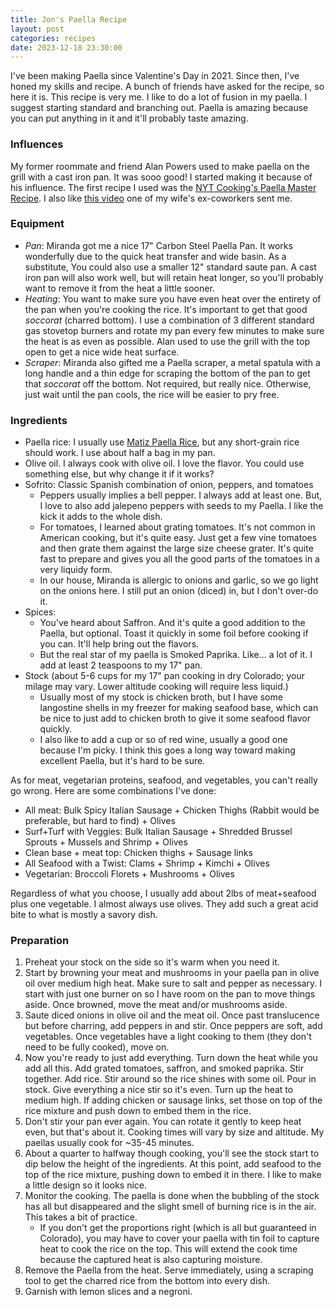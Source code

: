 ```yaml
---
title: Jon's Paella Recipe
layout: post
categories: recipes
date: 2023-12-18 23:30:00
---
```


I've been making Paella since Valentine's Day in 2021. Since then, I've honed my skills and recipe. A bunch of friends have asked for the recipe, so here it is. This recipe is very me. I like to do a lot of fusion in my paella. I suggest starting standard and branching out. Paella is amazing because you can put anything in it and it'll probably taste amazing.

<!--break-->

### Influences

My former roommate and friend Alan Powers used to make paella on the grill with a cast iron pan. It was sooo good! I started making it because of his influence. The first recipe I used was the [NYT Cooking's Paella Master Recipe](https://cooking.nytimes.com/recipes/1014667-paella-master-recipe?smid=ck-recipe-iOS-share). I also like [this video](https://www.youtube.com/watch?v=L_dDUw_QuDU&t=340s) one of my wife's ex-coworkers sent me.

### Equipment

- *Pan*: Miranda got me a nice 17" Carbon Steel Paella Pan. It works wonderfully due to the quick heat transfer and wide basin. As a substitute, You could also use a smaller 12" standard saute pan. A cast iron pan will also work well, but will retain heat longer, so you'll probably want to remove it from the heat a little sooner.
- *Heating*: You want to make sure you have even heat over the entirety of the pan when you're cooking the rice. It's important to get that good _soccorat_ (charred bottom). I use a combination of 3 different standard gas stovetop burners and rotate my pan every few minutes to make sure the heat is as even as possible. Alan used to use the grill with the top open to get a nice wide heat surface.
- *Scraper*: Miranda also gifted me a Paella scraper, a metal spatula with a long handle and a thin edge for scraping the bottom of the pan to get that _soccorat_ off the bottom. Not required, but really nice. Otherwise, just wait until the pan cools, the rice will be easier to pry free.

### Ingredients

- Paella rice: I usually use [Matiz Paella Rice](https://www.amazon.com/dp/B01E62MIQQ), but any short-grain rice should work. I use about half a bag in my pan.
- Olive oil. I always cook with olive oil. I love the flavor. You could use something else, but why change it if it works?
- Sofrito: Classic Spanish combination of onion, peppers, and tomatoes
    - Peppers usually implies a bell pepper. I always add at least one. But, I love to also add jalepeno peppers with seeds to my Paella. I like the kick it adds to the whole dish.
    - For tomatoes, I learned about grating tomatoes. It's not common in American cooking, but it's quite easy. Just get a few vine tomatoes and then grate them against the large size cheese grater. It's quite fast to prepare and gives you all the good parts of the tomatoes in a very liquidy form.
    - In our house, Miranda is allergic to onions and garlic, so we go light on the onions here. I still put an onion (diced) in, but I don't over-do it.
- Spices:
    - You've heard about Saffron. And it's quite a good addition to the Paella, but optional. Toast it quickly in some foil before cooking if you can. It'll help bring out the flavors.
    - But the real star of my paella is Smoked Paprika. Like... a lot of it. I add at least 2 teaspoons to my 17" pan.
- Stock (about 5-6 cups for my 17" pan cooking in dry Colorado; your milage may vary. Lower altitude cooking will require less liquid.)
    - Usually most of my stock is chicken broth, but I have some langostine shells in my freezer for making seafood base, which can be nice to just add to chicken broth to give it some seafood flavor quickly.
    - I also like to add a cup or so of red wine, usually a good one because I'm picky. I think this goes a long way toward making excellent Paella, but it's hard to be sure.

As for meat, vegetarian proteins, seafood, and vegetables, you can't really go wrong. Here are some combinations I've done:

- All meat: Bulk Spicy Italian Sausage + Chicken Thighs (Rabbit would be preferable, but hard to find) + Olives
- Surf+Turf with Veggies: Bulk Italian Sausage + Shredded Brussel Sprouts + Mussels and Shrimp + Olives
- Clean base + meat top: Chicken thighs + Sausage links
- All Seafood with a Twist: Clams + Shrimp + Kimchi + Olives
- Vegetarian: Broccoli Florets + Mushrooms + Olives

Regardless of what you choose, I usually add about 2lbs of meat+seafood plus one vegetable. I almost always use olives. They add such a great acid bite to what is mostly a savory dish.

### Preparation

1. Preheat your stock on the side so it's warm when you need it.
2. Start by browning your meat and mushrooms in your paella pan in olive oil over medium high heat. Make sure to salt and pepper as necessary. I start with just one burner on so I have room on the pan to move things aside. Once browned, move the meat and/or mushrooms aside.
2. Saute diced onions in olive oil and the meat oil. Once past translucence but before charring, add peppers in and stir. Once peppers are soft, add vegetables. Once vegetables have a light cooking to them (they don't need to be fully cooked), move on.
3. Now you're ready to just add everything. Turn down the heat while you add all this. Add grated tomatoes, saffron, and smoked paprika. Stir together. Add rice. Stir around so the rice shines with some oil. Pour in stock. Give everything a nice stir so it's even. Turn up the heat to medium high. If adding chicken or sausage links, set those on top of the rice mixture and push down to embed them in the rice.
4. Don't stir your pan ever again. You can rotate it gently to keep heat even, but that's about it. Cooking times will vary by size and altitude. My paellas usually cook for ~35-45 minutes.
5. About a quarter to halfway though cooking, you'll see the stock start to dip below the height of the ingredients. At this point, add seafood to the top of the rice mixture, pushing down to embed it in there. I like to make a little design so it looks nice.
6. Monitor the cooking. The paella is done when the bubbling of the stock has all but disappeared and the slight smell of burning rice is in the air. This takes a bit of practice.
    - If you don't get the proportions right (which is all but guaranteed in Colorado), you may have to cover your paella with tin foil to capture heat to cook the rice on the top. This will extend the cook time because the captured heat is also capturing moisture.
7. Remove the Paella from the heat. Serve immediately, using a scraping tool to get the charred rice from the bottom into every dish.
8. Garnish with lemon slices and a negroni.
